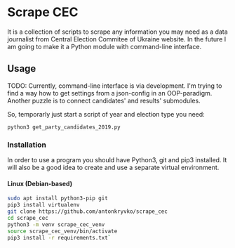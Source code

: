 # Scrape CEC
It is a collection of scripts to scrape any information you may need as a data journalist from Central Election Commitee of Ukraine website. In the future I am going to make it a Python module with command-line interface.
## Usage
TODO: Currently, command-line interface is via development. I'm trying to find a way how to get settings from a json-config in an OOP-paradigm. Another puzzle is to connect candidates' and results' submodules.

So, temporarly just start a script of year and election type you need:
```python3 get_constituencies_candidates_2019.py
python3 get_party_candidates_2019.py
```
### Installation
In order to use a program you should have Python3, git and pip3 installed. It will also be a good idea to create and use a separate virtual environment.
#### Linux (Debian-based)
```bash
sudo apt install python3-pip git
pip3 install virtualenv
git clone https://github.com/antonkryvko/scrape_cec
cd scrape_cec
python3 -m venv scrape_cec_venv
source scrape_cec_venv/bin/activate
pip3 install -r requirements.txt`
```
